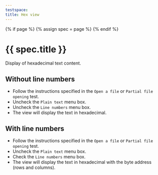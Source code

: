 ```yaml
---
testspace:
title: Hex view
---
```


{% if page %} {% assign spec = page %} {% endif %}

# {{ spec.title }}
Display of hexadecimal text content.

## Without line numbers
- Follow the instructions specified in the `Open a file` or `Partial file opening` test.
- Uncheck the `Plain text` menu box.
- Uncheck the `Line numbers` menu box.
- The view will display the text in hexadecimal.

## With line numbers
- Follow the instructions specified in the `Open a file` or `Partial file opening` test.
- Uncheck the `Plain text` menu box.
- Check the `Line numbers` menu box.
- The view will display the text in hexadecimal with the byte address (rows and columns).
